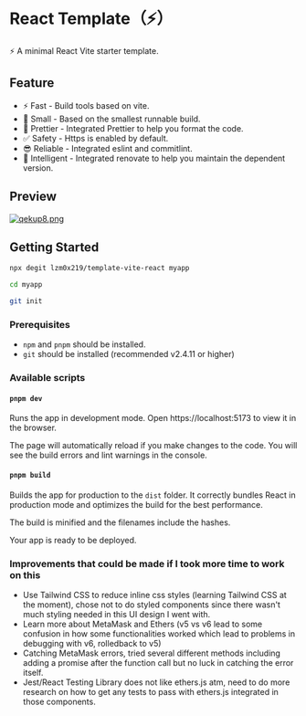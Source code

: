 # React Template（⚡️）

⚡️ A minimal React Vite starter template.

## Feature

- ⚡️ Fast - Build tools based on vite.
- 👻 Small - Based on the smallest runnable build.
- 💄 Prettier - Integrated Prettier to help you format the code.
- ✅ Safety - Https is enabled by default.
- 😎 Reliable - Integrated eslint and commitlint.
- 🤖 Intelligent - Integrated renovate to help you maintain the dependent version.

## Preview

[![qekup8.png](https://s1.ax1x.com/2022/03/20/qekup8.png)](https://imgtu.com/i/qekup8)

## Getting Started

```bash
npx degit lzm0x219/template-vite-react myapp

cd myapp

git init
```

### Prerequisites

- `npm` and `pnpm` should be installed.
- `git` should be installed (recommended v2.4.11 or higher)

### Available scripts

#### `pnpm dev`

Runs the app in development mode.
Open https://localhost:5173 to view it in the browser.

The page will automatically reload if you make changes to the code.
You will see the build errors and lint warnings in the console.

#### `pnpm build`

Builds the app for production to the `dist` folder.
It correctly bundles React in production mode and optimizes the build for the best performance.

The build is minified and the filenames include the hashes.

Your app is ready to be deployed.

### Improvements that could be made if I took more time to work on this

- Use Tailwind CSS to reduce inline css styles (learning Tailwind CSS at the moment), chose not to do styled components since there wasn't much styling needed in this UI design I went with.
- Learn more about MetaMask and Ethers (v5 vs v6 lead to some confusion in how some functionalities worked which lead to problems in debugging with v6, rolledback to v5)
- Catching MetaMask errors, tried several different methods including adding a promise after the function call but no luck in catching the error itself.
- Jest/React Testing Library does not like ethers.js atm, need to do more research on how to get any tests to pass with ethers.js integrated in those components.
